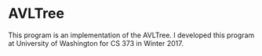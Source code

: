 # AVLTree
This program is an implementation of the AVLTree.  I developed this program at University of Washington for CS 373 in Winter 2017.
